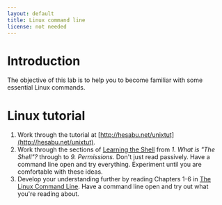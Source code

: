 ```yaml
---
layout: default
title: Linux command line
license: not needed
---
```


# Introduction

The objective of this lab is to help you to become familiar with some essential Linux commands.

# Linux tutorial

1. Work through the tutorial at [http://hesabu.net/unixtut](http://hesabu.net/unixtut).
2. Work through the sections of [Learning the Shell](http://linuxcommand.org/lc3_learning_the_shell.php) from *1. What is "The Shell"?*
   through to *9. Permissions.* Don't just read passively. Have a command line open and try everything. Experiment until you are
   comfortable with these ideas.
3. Develop your understanding further by reading Chapters 1-6 in [The Linux Command Line]({{site.raurl}}/TLCL.pdf). Have a command line open
and try out what you're reading about.

